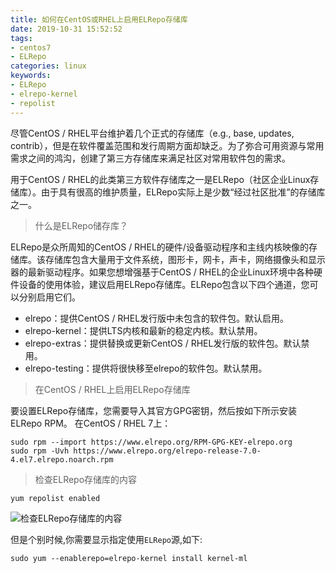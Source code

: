 ```yaml
---
title: 如何在CentOS或RHEL上启用ELRepo存储库
date: 2019-10-31 15:52:52
tags: 
- centos7
- ELRepo
categories: linux
keywords:
- ELRepo
- elrepo-kernel
- repolist
---
```

尽管CentOS / RHEL平台维护着几个正式的存储库（e.g., base, updates, contrib），但是在软件覆盖范围和发行周期方面却缺乏。为了弥合可用资源与常用需求之间的鸿沟，创建了第三方存储库来满足社区对常用软件包的需求。

用于CentOS / RHEL的此类第三方软件存储库之一是ELRepo（社区企业Linux存储库）。由于具有很高的维护质量，ELRepo实际上是少数“经过社区批准”的存储库之一。

> 什么是ELRepo储存库？

ELRepo是众所周知的CentOS / RHEL的硬件/设备驱动程序和主线内核映像的存储库。该存储库包含大量用于文件系统，图形卡，网卡，声卡，网络摄像头和显示器的最新驱动程序。如果您想增强基于CentOS / RHEL的企业Linux环境中各种硬件设备的使用体验，建议启用ELRepo存储库。ELRepo包含以下四个通道，您可以分别启用它们。

* elrepo：提供CentOS / RHEL发行版中未包含的软件包。默认启用。
* elrepo-kernel：提供LTS内核和最新的稳定内核。默认禁用。
* elrepo-extras：提供替换或更新CentOS / RHEL发行版的软件包。默认禁用。
* elrepo-testing：提供将很快移至elrepo的软件包。默认禁用。

> 在CentOS / RHEL上启用ELRepo存储库

要设置ELRepo存储库，您需要导入其官方GPG密钥，然后按如下所示安装ELRepo RPM。
在CentOS / RHEL 7上：
```
sudo rpm --import https://www.elrepo.org/RPM-GPG-KEY-elrepo.org  
sudo rpm -Uvh https://www.elrepo.org/elrepo-release-7.0-4.el7.elrepo.noarch.rpm

```
> 检查ELRepo存储库的内容
```
yum repolist enabled
```
![检查ELRepo存储库的内容](https://res.imgl.net/hexo/How-to-enable-ELRepo-repository-on-CentOS-or-RHEL/20191031161312.png "检查ELRepo存储库的内容")

但是个别时候,你需要显示指定使用`ELRepo`源,如下:
```
sudo yum --enablerepo=elrepo-kernel install kernel-ml
```
